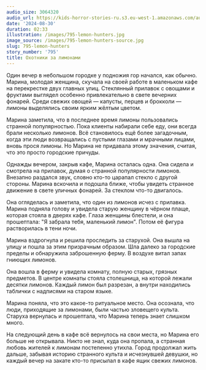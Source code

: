 ```yaml
---
audio_size: 3064320
audio_url: https://kids-horror-stories-ru.s3.eu-west-1.amazonaws.com/audio/795-lemon-hunters.mp3
date: '2024-08-30'
duration: 02:33
illustration: /images/795-lemon-hunters.jpg
image_source: /images/795-lemon-hunters-source.jpg
slug: 795-lemon-hunters
story_number: '795'
title: Охотники за лимонами
---
```


Один вечер в небольшом городке у подножия гор начался, как обычно. Марина, молодая женщина, скучала на своей работе в маленьком кафе на перекрестке двух главных улиц. Стеклянный прилавок с овощами и фруктами выглядел особенно привлекательно в свете вечерних фонарей. Среди свежих овощей — капусты, перцев и брокколи — лимоны выделялись своим ярким жёлтым цветом.

Марина заметила, что в последнее время лимоны пользовались странной популярностью. Пока клиенты набирали себе еду, они всегда брали несколько лимонов. Всё становилось ещё более загадочным, когда эти люди возвращались с пустыми глазами и мрачными лицами, вновь прося лимоны. Но Марина не придавала этому значения, считая, что это просто городские причуды.

Однажды вечером, закрыв кафе, Марина осталась одна. Она сидела и смотрела на прилавок, думая о странной популярности лимонов. Внезапно раздался звук, словно кто-то царапал стекло с другой стороны. Марина вскочила и подошла ближе, чтобы увидеть странное движение в свете уличных фонарей. За стеклом что-то двигалось.

Она огляделась и заметила, что один из лимонов исчез с прилавка. Марина подняла голову и увидела старую женщину в чёрном плаще, которая стояла в дверях кафе. Глаза женщины блестели, и она прошептала: "Я забрала тебя, маленький лимон". Потом её фигура растворилась в тени ночи.

Марина вздрогнула и решила проследить за старухой. Она вышла на улицу и пошла за этим призрачным образом. Шла далеко за городские пределы и обнаружила заброшенную ферму. В воздухе витал запах гниющих лимонов.

Она вошла в ферму и увидела комнату, полную старых, грязных предметов. В центре комнаты стояла столешница, на которой лежали десятки лимонов. Каждый лимон был разрезан, а внутри находились таблички с надписями на старом языке.

Марина поняла, что это какое-то ритуальное место. Она осознала, что люди, приходящие за лимонами, были частью зловещего культа. Старуха вернулась и прошептала, что Марина теперь знает слишком много.

На следующий день в кафе всё вернулось на свои места, но Марина его больше не открывала. Никто не знал, куда она пропала, а странная любовь жителей к лимонам постепенно утихла. Город продолжал жить дальше, забывая историю странного культа и исчезнувшей девушки, но каждый вечер на закате кто-то присылал в кафе ящик свежих лимонов.